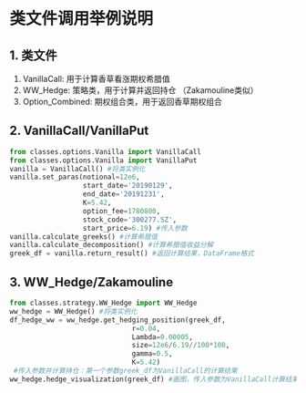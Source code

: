 # 类文件调用举例说明

## 1. 类文件

1. VanillaCall: 用于计算香草看涨期权希腊值
2. WW_Hedge: 策略类，用于计算并返回持仓 （Zakamouline类似）
3. Option_Combined: 期权组合类，用于返回香草期权组合

## 2. VanillaCall/VanillaPut

```python
from classes.options.Vanilla import VanillaCall
from classes.options.Vanilla import VanillaPut
vanilla = VanillaCall() #将类实例化
vanilla.set_paras(notional=12e6,
                  start_date='20190129',
                  end_date='20191231',
                  K=5.42,
                  option_fee=1780800,
                  stock_code='300277.SZ',
                  start_price=6.19) #传入参数
vanilla.calculate_greeks() #计算希腊值
vanilla.calculate_decomposition() #计算希腊值收益分解
greek_df = vanilla.return_result() #返回计算结果，DataFrame格式
```

## 3. WW_Hedge/Zakamouline

```python
from classes.strategy.WW_Hedge import WW_Hedge
ww_hedge = WW_Hedge() #将类实例化
df_hedge_ww = ww_hedge.get_hedging_position(greek_df,
                              r=0.04,
                              Lambda=0.00005,
                              size=12e6/6.19//100*100,
                              gamma=0.5,
                              K=5.42)
 #传入参数并计算持仓：第一个参数greek_df为VanillaCall的计算结果
ww_hedge.hedge_visualization(greek_df) #画图，传入参数为VanillaCall计算结果
```



